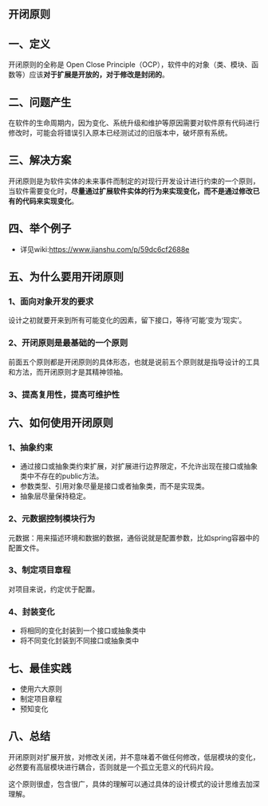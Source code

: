 ## 开闭原则
## 一、定义
开闭原则的全称是 Open Close Principle（OCP），软件中的对象（类、模块、函数等）应该**对于扩展是开放的，对于修改是封闭的**。

## 二、问题产生
在软件的生命周期内，因为变化、系统升级和维护等原因需要对软件原有代码进行修改时，可能会将错误引入原本已经测试过的旧版本中，破坏原有系统。

## 三、解决方案
开闭原则是为软件实体的未来事件而制定的对现行开发设计进行约束的一个原则，当软件需要变化时，**尽量通过扩展软件实体的行为来实现变化，而不是通过修改已有的代码来实现变化**。

## 四、举个例子
* 详见wiki:https://www.jianshu.com/p/59dc6cf2688e

## 五、为什么要用开闭原则
### 1、面向对象开发的要求
设计之初就要开来到所有可能变化的因素，留下接口，等待‘可能’变为‘现实’。

### 2、开闭原则是最基础的一个原则
前面五个原则都是开闭原则的具体形态，也就是说前五个原则就是指导设计的工具和方法，而开闭原则才是其精神领袖。

### 3、提高复用性，提高可维护性

## 六、如何使用开闭原则
### 1、抽象约束
* 通过接口或抽象类约束扩展，对扩展进行边界限定，不允许出现在接口或抽象类中不存在的public方法。
* 参数类型、引用对象尽量是接口或者抽象类，而不是实现类。
* 抽象层尽量保持稳定。

### 2、元数据控制模块行为
元数据：用来描述环境和数据的数据，通俗说就是配置参数，比如spring容器中的配置文件。

### 3、制定项目章程
对项目来说，约定优于配置。

### 4、封装变化
* 将相同的变化封装到一个接口或抽象类中
* 将不同变化封装到不同接口或抽象类中

## 七、最佳实践
* 使用六大原则
* 制定项目章程
* 预知变化

## 八、总结
开闭原则对扩展开放，对修改关闭，并不意味着不做任何修改，低层模块的变化，必然要有高层模块进行耦合，否则就是一个孤立无意义的代码片段。

这个原则很虚，包含很广，具体的理解可以通过具体的设计模式的设计思维去加深理解。

 